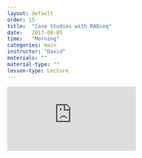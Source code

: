 ```yaml
---
layout: default
order: 15
title:  "Case Studies with RADseq"
date:   2017-08-05
time:   "Morning"
categories: main
instructor: "David"
materials: ""
material-type: ""
lesson-type: Lecture
---
```



![](https://github.com/rdtarvin/RADseq_Quito_2017/blob/master/images/David-abstract.pdf?raw=true)
 